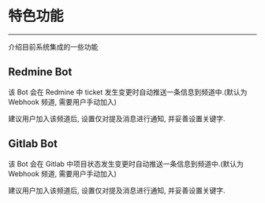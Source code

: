 # 特色功能
___
介绍目前系统集成的一些功能

## Redmine Bot

该 Bot 会在 Redmine 中 ticket 发生变更时自动推送一条信息到频道中.(默认为 Webhook 频道, 需要用户手动加入)

建议用户加入该频道后, 设置仅对提及消息进行通知, 并妥善设置关键字.

## Gitlab Bot

该 Bot 会在 Gitlab 中项目状态发生变更时自动推送一条信息到频道中.(默认为 Webhook 频道, 需要用户手动加入)

建议用户加入该频道后, 设置仅对提及消息进行通知, 并妥善设置关键字.